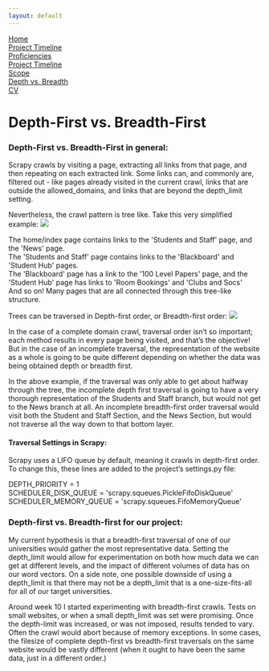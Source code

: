 ```yaml
---
layout: default
---
```

[Home](https://stephgarland.github.io/NLP-Portfolio)<br>
[Project Timeline](https://stephgarland.github.io/NLP-Portfolio/timeline)<br>
[Proficiencies](https://stephgarland.github.io/NLP-Portfolio/proficiencies)<br>
[Project Timeline](https://stephgarland.github.io/NLP-Portfolio/reflection)<br>
[Scope](https://stephgarland.github.io/NLP-Portfolio/scope)<br>
[Depth vs. Breadth](https://stephgarland.github.io/NLP-Portfolio/depthVsBreadth)<br>
[CV](https://stephgarland.github.io/NLP-Portfolio/CV.pdf)

# [](#header-1)Depth-First vs. Breadth-First

### [](#header-2)Depth-First vs. Breadth-First in general:

Scrapy crawls by visiting a page, extracting all links from that page, and then repeating on each extracted link. 
Some links can, and commonly are, filtered out - like pages already visited in the current crawl, links that are outside the allowed_domains, and links that are beyond the depth_limit setting.

Nevertheless, the crawl pattern is tree like. Take this very simplified example:
![](https://stephgarland.github.io/NLP-Portfolio/exampleTree.PNG)



The home/index page contains links to the 'Students and Staff' page, and the 'News' page.<br>
The 'Students and Staff' page contains links to the 'Blackboard' and 'Student Hub' pages. <br>
The 'Blackboard' page has a link to the '100 Level Papers' page, and the 'Student Hub' page has links to 'Room Bookings' and 'Clubs and Socs'<br>
And so on! Many pages that are all connected through this tree-like structure.<br>

Trees can be traversed in Depth-first order, or Breadth-first order:
![](https://camo.githubusercontent.com/81237833eeedea03b1f124ef97a2834f07e81e53/687474703a2f2f7777772e6373652e756e73772e6564752e61752f7e62696c6c772f4a757374736561726368312e676966)

In the case of a complete domain crawl, traversal order isn’t so important; each method results in every page being visited, and that’s the objective! 
But in the case of an incomplete traversal, the representation of the website as a whole is going to be quite different depending on whether the data was being obtained depth or breadth first. 

In the above example, if the traversal was only able to get about halfway through the tree, the incomplete depth first traversal is going to have a very thorough representation of the Students and Staff branch, but would not get to the News branch at all.
An incomplete breadth-first order traversal would visit both the Student and Staff Section, and the News Section, but would not traverse all the way down to that bottom layer. 

#### [](#header-3)Traversal Settings in Scrapy:

Scrapy uses a LIFO queue by default, meaning it crawls in depth-first order. To change this, these lines are added to the project’s settings.py file:

DEPTH_PRIORITY = 1 <br>
SCHEDULER_DISK_QUEUE = 'scrapy.squeues.PickleFifoDiskQueue' <br>
SCHEDULER_MEMORY_QUEUE = 'scrapy.squeues.FifoMemoryQueue' <br>

### [](#header-3)Depth-first vs. Breadth-first for our project:

My current hypothesis is that a breadth-first traversal of one of our universities would gather the most representative data. Setting the depth_limit would allow for experimentation on both how much data we can get at different levels, and the impact of different volumes of data has on our word vectors. On a side note, one possible downside of using a depth_limit is that there may not be a depth_limit that is a one-size-fits-all for all of our target universities. 

Around week 10 I started experimenting with breadth-first crawls. Tests on small websites, or when a small depth_limit was set were promising. Once the depth-limit was increased, or was not imposed, results tended to vary. Often the crawl would abort because of memory exceptions. In some cases, the filesize of complete depth-first vs breadth-first traversals on the same website would be vastly different (when it ought to have been the same data, just in a different order.)
